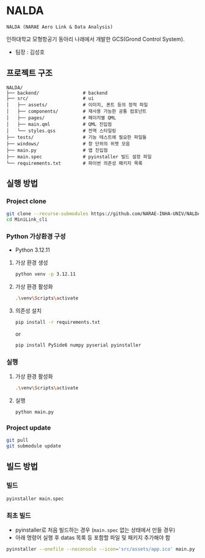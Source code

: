 # NALDA

    NALDA (NARAE Aero Link & Data Analysis)

인하대학교 모형항공기 동아리 나래에서 개발한 GCS(Grond Control System).<br>

- 팀장 : 김성호

## 프로젝트 구조

```
NALDA/
├── backend/                # backend
├── src/                    # ui
│   ├── assets/             # 이미지, 폰트 등의 정적 파일
│   ├── components/         # 재사용 가능한 공통 컴포넌트
│   ├── pages/              # 페이지별 QML
│   ├── main.qml            # QML 진입점
│   └── styles.qss          # 전역 스타일링
├── tests/                  # 기능 테스트에 필요한 파일들
├── windows/                # 창 단위의 위젯 모음
├── main.py                 # 앱 진입점
├── main.spec               # pyinstaller 빌드 설정 파일
└── requirements.txt        # 파이썬 의존성 패키지 목록
```

## 실행 방법

### Project clone

```bash
git clone --recurse-submodules https://github.com/NARAE-INHA-UNIV/NALDA
cd MiniLink_cli
```

### Python 가상환경 구성

- Python 3.12.11

1. 가상 환경 생성

   ```bash
   python venv -p 3.12.11
   ```

2. 가상 환경 활성화

   ```bash
   .\venv\Scripts\activate
   ```

3. 의존성 설치

   ```bash
   pip install -r requirements.txt
   ```

   or

   ```bash
   pip install PySide6 numpy pyserial pyinstaller
   ```

### 실행

1. 가상 환경 활성화

   ```bash
   .\venv\Scripts\activate
   ```

2. 실행
   ```bash
   python main.py
   ```

### Project update

```bash
git pull
git submodule update
```


## 빌드 방법

### 빌드

```bash
pyinstaller main.spec
```

### 최초 빌드

- pyinstaller로 처음 빌드하는 경우 (`main.spec` 없는 상태에서 만들 경우)
- 아래 명령어 실행 후 datas 목록 등 포함할 파일 및 패키지 추가해야 함

```bash
pyinstaller --onefile --noconsole --icon='src/assets/app.ico' main.py
```

